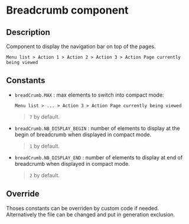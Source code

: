 # Breadcrumb component

## Description

Component to display the navigation bar on top of the pages.

```
Menu list > Action 1 > Action 2 > Action 3 > Action Page currently being viewed
```

## Constants

* `breadCrumb.MAX` : max elements to switch into compact mode:
  ```
  Menu list > ... > Action 3 > Action Page currently being viewed
  ```
  > `7` by default.
* `breadCrumb.NB_DISPLAY_BEGIN` : number of elements to display at the begin of breadcrumb when displayed in compact mode.
  > `1` by default.
* `breadCrumb.NB_DISPLAY_END` : number of elements to display at end of breadcrumb when displayed in compact mode.
  > `2` by default.


## Override

Thoses constants can be overriden by custom code if needed.  
Alternatively the file can be changed and put in generation exclusion.
